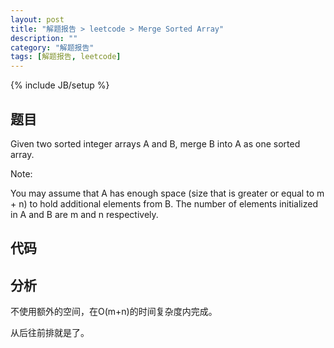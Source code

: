 ```yaml
---
layout: post
title: "解题报告 > leetcode > Merge Sorted Array"
description: ""
category: "解题报告"
tags: [解题报告, leetcode]
---
```

{% include JB/setup %}

## 题目

Given two sorted integer arrays A and B, merge B into A as one sorted array.

Note:

You may assume that A has enough space (size that is greater or equal to m + n) to hold additional elements from B. The number of elements initialized in A and B are m and n respectively.

<!--more-->

## 代码

<script src="https://gist.github.com/squirrel20/73c9e302472d74b8ca56.js"></script>

## 分析

不使用额外的空间，在O(m+n)的时间复杂度内完成。

从后往前排就是了。
